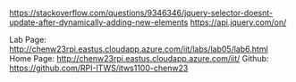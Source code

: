 https://stackoverflow.com/questions/9346346/jquery-selector-doesnt-update-after-dynamically-adding-new-elements
https://api.jquery.com/on/



Lab Page: http://chenw23rpi.eastus.cloudapp.azure.com/iit/labs/lab05/lab6.html
Home Page: http://chenw23rpi.eastus.cloudapp.azure.com/iit/
Github: https://github.com/RPI-ITWS/itws1100-chenw23